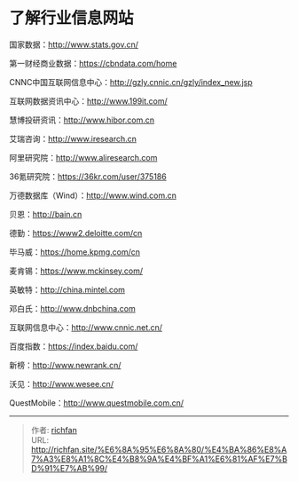 # 了解行业信息网站

国家数据：http://www.stats.gov.cn/

第一财经商业数据：https://cbndata.com/home

CNNC中国互联网信息中心：http://gzly.cnnic.cn/gzly/index_new.jsp

互联网数据资讯中心：http://www.199it.com/

慧博投研资讯：http://www.hibor.com.cn

艾瑞咨询：http://www.iresearch.cn

阿里研究院：http://www.aliresearch.com

36氪研究院：https://36kr.com/user/375186

万德数据库（Wind）：http://www.wind.com.cn

贝恩：http://bain.cn

德勤：https://www2.deloitte.com/cn

毕马威：https://home.kpmg.com/cn

麦肯锡：https://www.mckinsey.com/

英敏特：http://china.mintel.com

邓白氏：http://www.dnbchina.com

互联网信息中心：http://www.cnnic.net.cn/

百度指数：https://index.baidu.com/

新榜：http://www.newrank.cn/

沃见：http://www.wesee.cn/

QuestMobile：http://www.questmobile.com.cn/

---

> 作者: [richfan](https://richfan.site/)  
> URL: http://richfan.site/%E6%8A%95%E6%8A%80/%E4%BA%86%E8%A7%A3%E8%A1%8C%E4%B8%9A%E4%BF%A1%E6%81%AF%E7%BD%91%E7%AB%99/  

